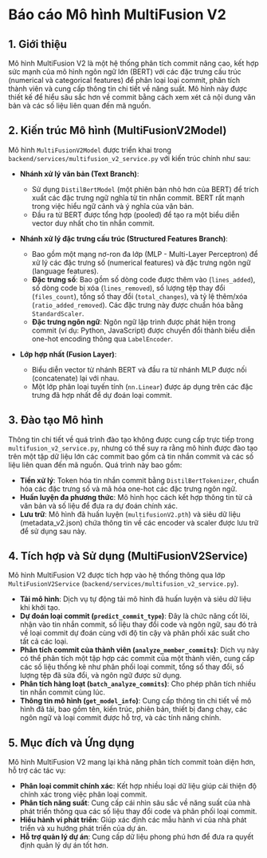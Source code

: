 # Báo cáo Mô hình MultiFusion V2

## 1. Giới thiệu
Mô hình MultiFusion V2 là một hệ thống phân tích commit nâng cao, kết hợp sức mạnh của mô hình ngôn ngữ lớn (BERT) với các đặc trưng cấu trúc (numerical và categorical features) để phân loại loại commit, phân tích thành viên và cung cấp thông tin chi tiết về năng suất. Mô hình này được thiết kế để hiểu sâu sắc hơn về commit bằng cách xem xét cả nội dung văn bản và các số liệu liên quan đến mã nguồn.

## 2. Kiến trúc Mô hình (MultiFusionV2Model)
Mô hình `MultiFusionV2Model` được triển khai trong `backend/services/multifusion_v2_service.py` với kiến trúc chính như sau:

*   **Nhánh xử lý văn bản (Text Branch)**:
    *   Sử dụng `DistilBertModel` (một phiên bản nhỏ hơn của BERT) để trích xuất các đặc trưng ngữ nghĩa từ tin nhắn commit. BERT rất mạnh trong việc hiểu ngữ cảnh và ý nghĩa của văn bản.
    *   Đầu ra từ BERT được tổng hợp (pooled) để tạo ra một biểu diễn vector duy nhất cho tin nhắn commit.

*   **Nhánh xử lý đặc trưng cấu trúc (Structured Features Branch)**:
    *   Bao gồm một mạng nơ-ron đa lớp (MLP - Multi-Layer Perceptron) để xử lý các đặc trưng số (numerical features) và đặc trưng ngôn ngữ (language features).
    *   **Đặc trưng số**: Bao gồm số dòng code được thêm vào (`lines_added`), số dòng code bị xóa (`lines_removed`), số lượng tệp thay đổi (`files_count`), tổng số thay đổi (`total_changes`), và tỷ lệ thêm/xóa (`ratio_added_removed`). Các đặc trưng này được chuẩn hóa bằng `StandardScaler`.
    *   **Đặc trưng ngôn ngữ**: Ngôn ngữ lập trình được phát hiện trong commit (ví dụ: Python, JavaScript) được chuyển đổi thành biểu diễn one-hot encoding thông qua `LabelEncoder`.

*   **Lớp hợp nhất (Fusion Layer)**:
    *   Biểu diễn vector từ nhánh BERT và đầu ra từ nhánh MLP được nối (concatenate) lại với nhau.
    *   Một lớp phân loại tuyến tính (`nn.Linear`) được áp dụng trên các đặc trưng đã hợp nhất để dự đoán loại commit.

## 3. Đào tạo Mô hình
Thông tin chi tiết về quá trình đào tạo không được cung cấp trực tiếp trong `multifusion_v2_service.py`, nhưng có thể suy ra rằng mô hình được đào tạo trên một tập dữ liệu lớn các commit bao gồm cả tin nhắn commit và các số liệu liên quan đến mã nguồn. Quá trình này bao gồm:
*   **Tiền xử lý**: Token hóa tin nhắn commit bằng `DistilBertTokenizer`, chuẩn hóa các đặc trưng số và mã hóa one-hot các đặc trưng ngôn ngữ.
*   **Huấn luyện đa phương thức**: Mô hình học cách kết hợp thông tin từ cả văn bản và số liệu để đưa ra dự đoán chính xác.
*   **Lưu trữ**: Mô hình đã huấn luyện (`multifusionV2.pth`) và siêu dữ liệu (metadata_v2.json) chứa thông tin về các encoder và scaler được lưu trữ để sử dụng sau này.

## 4. Tích hợp và Sử dụng (MultiFusionV2Service)
Mô hình MultiFusion V2 được tích hợp vào hệ thống thông qua lớp `MultiFusionV2Service` (`backend/services/multifusion_v2_service.py`).
*   **Tải mô hình**: Dịch vụ tự động tải mô hình đã huấn luyện và siêu dữ liệu khi khởi tạo.
*   **Dự đoán loại commit (`predict_commit_type`)**: Đây là chức năng cốt lõi, nhận vào tin nhắn commit, số liệu thay đổi code và ngôn ngữ, sau đó trả về loại commit dự đoán cùng với độ tin cậy và phân phối xác suất cho tất cả các loại.
*   **Phân tích commit của thành viên (`analyze_member_commits`)**: Dịch vụ này có thể phân tích một tập hợp các commit của một thành viên, cung cấp các số liệu thống kê như phân phối loại commit, tổng số thay đổi, số lượng tệp đã sửa đổi, và ngôn ngữ được sử dụng.
*   **Phân tích hàng loạt (`batch_analyze_commits`)**: Cho phép phân tích nhiều tin nhắn commit cùng lúc.
*   **Thông tin mô hình (`get_model_info`)**: Cung cấp thông tin chi tiết về mô hình đã tải, bao gồm tên, kiến trúc, phiên bản, thiết bị đang chạy, các ngôn ngữ và loại commit được hỗ trợ, và các tính năng chính.

## 5. Mục đích và Ứng dụng
Mô hình MultiFusion V2 mang lại khả năng phân tích commit toàn diện hơn, hỗ trợ các tác vụ:
*   **Phân loại commit chính xác**: Kết hợp nhiều loại dữ liệu giúp cải thiện độ chính xác trong việc phân loại commit.
*   **Phân tích năng suất**: Cung cấp cái nhìn sâu sắc về năng suất của nhà phát triển thông qua các số liệu thay đổi code và phân phối loại commit.
*   **Hiểu hành vi phát triển**: Giúp xác định các mẫu hành vi của nhà phát triển và xu hướng phát triển của dự án.
*   **Hỗ trợ quản lý dự án**: Cung cấp dữ liệu phong phú hơn để đưa ra quyết định quản lý dự án tốt hơn.
